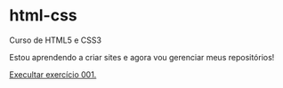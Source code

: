 # html-css
 Curso de HTML5 e CSS3

 Estou aprendendo a criar sites e agora vou gerenciar meus repositórios!

 <a href="https://fabricioliquesley.github.io/html-css/exercicios/ex001/index.html">Execultar exercício 001.</a>